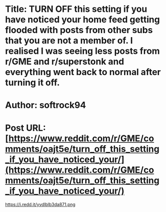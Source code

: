 # Title: TURN OFF this setting if you have noticed your home feed getting flooded with posts from other subs that you are not a member of. I realised I was seeing less posts from r/GME and r/superstonk and everything went back to normal after turning it off.
# Author: softrock94
# Post URL: [https://www.reddit.com/r/GME/comments/oajt5e/turn_off_this_setting_if_you_have_noticed_your/](https://www.reddit.com/r/GME/comments/oajt5e/turn_off_this_setting_if_you_have_noticed_your/)


https://i.redd.it/yvdlblb3da871.png